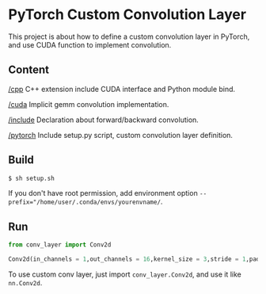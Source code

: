 # PyTorch Custom Convolution Layer
This project is about how to define a custom convolution layer in PyTorch, and use CUDA function to implement convolution.

## Content

[/cpp](https://github.com/Qwesh157/pytorch_custom_convolution_layer/blob/main/cpp) C++ extension include CUDA interface and Python module bind.

[/cuda](https://github.com/Qwesh157/pytorch_custom_convolution_layer/tree/main/cuda) Implicit gemm convolution implementation.

[/include](https://github.com/Qwesh157/pytorch_custom_convolution_layer/tree/main/include) Declaration about forward/backward convolution.  

[/pytorch](https://github.com/Qwesh157/pytorch_custom_convolution_layer/tree/main/pytorch) Include setup.py script, custom convolution layer definition.  


## Build

```bash
$ sh setup.sh
```

If you don't have root permission, add environment option `--prefix="/home/user/.conda/envs/yourenvname/`.

## Run

```python
from conv_layer import Conv2d

Conv2d(in_channels = 1,out_channels = 16,kernel_size = 3,stride = 1,padding = 1)

```

To use custom conv layer, just import `conv_layer.Conv2d`, and use it like `nn.Conv2d`.